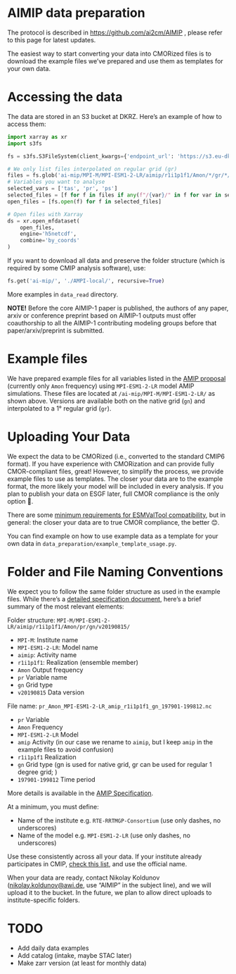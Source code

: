 AIMIP data preparation
==
The protocol is described in https://github.com/ai2cm/AIMIP , please refer to this page for latest updates.

The easiest way to start converting your data into CMORized files is to download the example files we’ve prepared and use them as templates for your own data.

Accessing the data
===

The data are stored in an S3 bucket at DKRZ. Here’s an example of how to access them:

```python
import xarray as xr
import s3fs

fs = s3fs.S3FileSystem(client_kwargs={'endpoint_url': 'https://s3.eu-dkrz-1.dkrz.cloud'},anon=True)

# We only list files interpolated on regular grid (gr)
files = fs.glob('ai-mip/MPI-M/MPI-ESM1-2-LR/aimip/r1i1p1f1/Amon/*/gr/*/*')
# Variables you want to analyse
selected_vars = ['tas', 'pr', 'ps']
selected_files = [f for f in files if any(f"/{var}/" in f for var in selected_vars)]
open_files = [fs.open(f) for f in selected_files]

# Open files with Xarray
ds = xr.open_mfdataset(
    open_files,
    engine='h5netcdf',
    combine='by_coords'
)
```

If you want to download all data and preserve the folder structure (which is required by some CMIP analysis software), use:

```python
fs.get('ai-mip/', './AMPI-local/', recursive=True)
```

More examples in `data_read` directory.

**NOTE!** Before the core AIMIP-1 paper is published, the authors of any paper, arxiv or conference preprint based on AIMIP-1 outputs must offer coauthorship to all the AIMIP-1 contributing modeling groups before that paper/arxiv/preprint is submitted.

Example files
===
We have prepared example files for all variables listed in the [AMIP proposal](https://docs.google.com/document/d/1-NqmXTrEGolzzUdQdMQER43sluNvqeJIiRZeYjE2jKY/edit?tab=t.0#heading=h.agwogvnn8ud) (currently only `Amon` frequency) using `MPI-ESM1-2-LR` model AMIP simulations. These files are located at `/ai-mip/MPI-M/MPI-ESM1-2-LR/` as shown above. Versions are available both on the native grid (`gn`) and interpolated to a 1° regular grid (`gr`).

Uploading Your Data
===
We expect the data to be CMORized (i.e., converted to the standard CMIP6 format). If you have experience with CMORization and can provide fully CMOR-compliant files, great! However, to simplify the process, we provide example files to use as templates. The closer your data are to the example format, the more likely your model will be included in every analysis. If you plan to publish your data on ESGF later, full CMOR compliance is the only option 🤷.

There are some [minimum requirements for ESMValTool compatibility](https://gist.github.com/schlunma/fb7fb96f8a41c476bb1e1d99be321097#absolutely-mandatory-criteria), but in general: the closer your data are to true CMOR compliance, the better 😊.

You can find example on how to use example data as a template for your own data in `data_preparation/example_template_usage.py`.

Folder and File Naming Conventions
====
We expect you to follow the same folder structure as used in the example files. While there’s a [detailed specification document](https://docs.google.com/document/d/1h0r8RZr_f3-8egBMMh7aqLwy3snpD6_MrDz1q8n5XUk/edit?tab=t.0), here’s a brief summary of the most relevant elements:

Folder structure:
`MPI-M/MPI-ESM1-2-LR/aimip/r1i1p1f1/Amon/pr/gn/v20190815/`

- `MPI-M`: Institute name
- `MPI-ESM1-2-LR`: Model name
- `aimip`: Activity name
- `r1i1p1f1`: Realization (ensemble member)
- `Amon` Output frequency
- `pr` Variable name
- `gn` Grid type
- `v20190815` Data version

File name:
`pr_Amon_MPI-ESM1-2-LR_amip_r1i1p1f1_gn_197901-199812.nc`

- `pr` Variable
- `Amon` Frequency
- `MPI-ESM1-2-LR` Model
- `amip` Activity (in our case we rename to `aimip`, but I keep `amip` in the example files to avoid confusion)
- `r1i1p1f1` Realization
- `gn` Grid type (gn is used for native grid, gr can be used for regular 1 degree grid; )
- `197901-199812` Time period

More details is available in the [AMIP Specification](https://docs.google.com/document/d/1-NqmXTrEGolzzUdQdMQER43sluNvqeJIiRZeYjE2jKY/edit?tab=t.0#heading=h.agwogvnn8ud).

At a minimum, you must define:
- Name of the institute e.g. `RTE-RRTMGP-Consortium` (use only dashes, no underscores)
- Name of the model e.g. `MPI-ESM1-2-LR` (use only dashes, no underscores)

Use these consistently across all your data. If your institute already participates in CMIP, [check this list](https://github.com/WCRP-CMIP/CMIP6_CVs/blob/main/CMIP6_institution_id.json), and use the official name.

When your data are ready, contact Nikolay Koldunov (nikolay.koldunov@awi.de,  use “AIMIP” in the subject line), and we will upload it to the bucket. In the future, we plan to allow direct uploads to institute-specific folders.

TODO
===
- Add daily data examples
- Add catalog (intake, maybe STAC later)
- Make zarr version (at least for monthly data)







